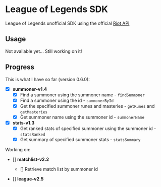 # League of Legends SDK
League of Legends unofficial SDK using the official [Riot API](https://developer.riotgames.com/)

## Usage
Not available yet... Still working on it!

## Progress
This is what I have so far (version 0.6.0):
- [x] **summoner-v1.4**
  - [x] Find a summoner using the summoner name - `findSummoner`
  - [x] Find a summoner using the id - `summonerById`
  - [x] Get the specified summoner runes and masteries - `getRunes` and `getMasteries`
  - [x] Get summoner name using the summoner id - `summonerName`

- [x] **stats-v1.3**
  - [x] Get ranked stats of specified summoner using the summoner id - `statsRanked`
  - [x] Get summary of specified summoner stats - `statsSummary`

Working on:
- [] **matchlist-v2.2**
  - [] Retrieve match list by summoner id

- [] **league-v2.5**
